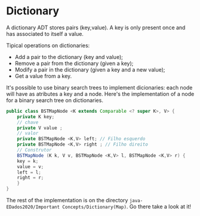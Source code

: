 # Dictionary
A dictionary ADT stores pairs (key,value). A key is only present once and has associated to itself a value.

Tipical operations on dictionaries:

- Add a pair to the dictionary (key and value);
- Remove a pair from the dictionary (given a key);
- Modify a pair in the dictionary (given a key and a new value);
- Get a value from a key.

It's possible to use binary search trees to implement dicionaries: each node will have as atributes a key and a node. Here's the implementation of a node for a binary search tree on dictionaries.

```java
public class BSTMapNode <K extends Comparable <? super K>, V> {
    private K key;
    // chave
    private V value ;
    // valor
    private BSTMapNode <K,V> left; // Filho esquerdo
    private BSTMapNode <K,V> right ; // Filho direito
    // Construtor
    BSTMapNode (K k, V v, BSTMapNode <K,V> l, BSTMapNode <K,V> r) {
    key = k;
    value = v;
    left = l;
    right = r;
    }
}
```

The rest of the implementation is on the directory `java-EDados2020/Important Concepts/Dictionary(Map)`. Go there take a look at it!
